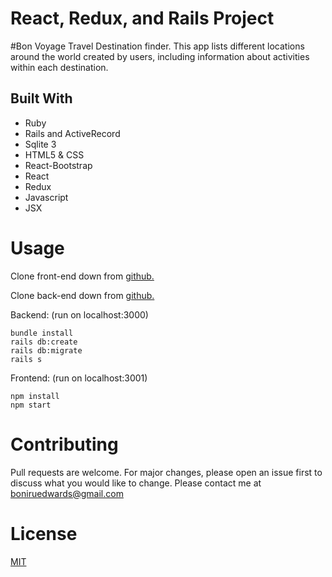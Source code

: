 # React, Redux, and Rails Project

#Bon Voyage
Travel Destination finder. This app lists different locations around the world created by users, including information about activities within each destination.

## Built With
- Ruby
- Rails and ActiveRecord
- Sqlite 3
- HTML5 & CSS
- React-Bootstrap
- React
- Redux
- Javascript
- JSX

# Usage
Clone front-end down from <a href="https://github.com/Bri8102/BonVoyage-Frontend">github.</a>

Clone back-end down from <a href="https://github.com/Bri8102/BonVoyage-Backend">github.</a>

Backend: (run on localhost:3000)

```
bundle install
rails db:create
rails db:migrate
rails s
```


Frontend: (run on localhost:3001)

```
npm install
npm start
```
# Contributing
Pull requests are welcome. For major changes, please open an issue first to discuss what you would like to change. 
Please contact me at boniruedwards@gmail.com

# License
<a href="https://choosealicense.com/licenses/mit/">MIT</a>
